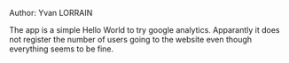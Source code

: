 Author: Yvan LORRAIN

The app is a simple Hello World to try google analytics. Apparantly it does not register the number of users going to the website  even though everything seems to be fine.
